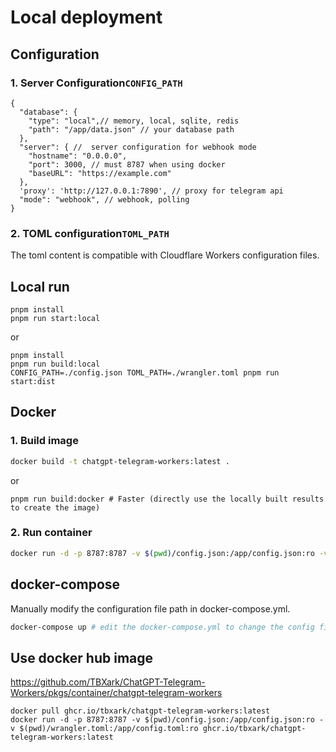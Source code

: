 # Local deployment


## Configuration

### 1. Server Configuration`CONFIG_PATH`

```json5
{
  "database": {
    "type": "local",// memory, local, sqlite, redis
    "path": "/app/data.json" // your database path
  },
  "server": { //  server configuration for webhook mode
    "hostname": "0.0.0.0",
    "port": 3000, // must 8787 when using docker
    "baseURL": "https://example.com"
  },
  'proxy': 'http://127.0.0.1:7890', // proxy for telegram api
  "mode": "webhook", // webhook, polling
}
```

### 2. TOML configuration`TOML_PATH`
The toml content is compatible with Cloudflare Workers configuration files.


## Local run

```shell
pnpm install
pnpm run start:local
```
or

```shell
pnpm install
pnpm run build:local
CONFIG_PATH=./config.json TOML_PATH=./wrangler.toml pnpm run start:dist
```


## Docker

### 1. Build image

```bash
docker build -t chatgpt-telegram-workers:latest .
```
or
```shell
pnpm run build:docker # Faster (directly use the locally built results to create the image)
```

### 2. Run container

```bash
docker run -d -p 8787:8787 -v $(pwd)/config.json:/app/config.json:ro -v $(pwd)/wrangler.toml:/app/config.toml:ro chatgpt-telegram-workers:latest
```


## docker-compose

Manually modify the configuration file path in docker-compose.yml.

```bash
docker-compose up # edit the docker-compose.yml to change the config file path
```


## Use docker hub image

https://github.com/TBXark/ChatGPT-Telegram-Workers/pkgs/container/chatgpt-telegram-workers

```shell
docker pull ghcr.io/tbxark/chatgpt-telegram-workers:latest
docker run -d -p 8787:8787 -v $(pwd)/config.json:/app/config.json:ro -v $(pwd)/wrangler.toml:/app/config.toml:ro ghcr.io/tbxark/chatgpt-telegram-workers:latest
```
